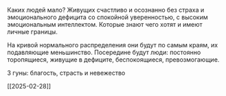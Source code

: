 Каких людей мало?
Живущих счастливо и осознанно без страха и эмоционального дефицита со спокойной уверенностью, с высоким эмоциональным интеллектом. Которые знают чего хотят и имеют личные границы.

На кривой нормального распределения они будут по самым краям, их подавляющие меньшинство. Посередине будут люди: постоянно торопящиеся, живущие в дефиците, беспокоящиеся, превозмогающие.

3 гуны: благость, страсть и невежество

[[2025-02-28]]
